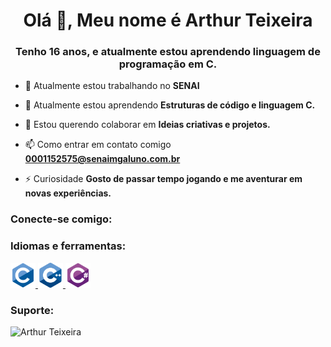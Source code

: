 <h1 align="center">Olá 👋, Meu nome é Arthur Teixeira</h1>
<h3 align="center">Tenho 16 anos, e atualmente estou aprendendo linguagem de programação em C.</h3>

- 🔭 Atualmente estou trabalhando no **SENAI**

- 🌱 Atualmente estou aprendendo **Estruturas de código e linguagem C.**

- 👯 Estou querendo colaborar em **Ideias criativas e projetos.**

- 📫 Como entrar em contato comigo **0001152575@senaimgaluno.com.br**

- ⚡ Curiosidade **Gosto de passar tempo jogando e me aventurar em novas experiências.**

<h3 align="left">Conecte-se comigo:</h3>
<p align="left">
</p>

<h3 align="left">Idiomas e ferramentas:</h3>
<p align="left"> <a href="https://www.cprogramming.com/" target="_blank" rel="noreferrer"> <img src="https://raw.githubusercontent.com/devicons/devicon/master/icons/c/c-original.svg" alt="c" width="40" height="40"/> </a> <a href="https://www.w3schools.com/cpp/" target="_blank" rel="noreferrer"> <img src="https://raw.githubusercontent.com/devicons/devicon/master/icons/cplusplus/cplusplus-original.svg" alt="cplusplus" width="40" height="40"/> </a> <a href="https://www.w3schools.com/cs/" target="_blank" rel="noreferrer"> <img src="https://raw.githubusercontent.com/devicons/devicon/master/icons/csharp/csharp-original.svg" alt="csharp" width="40" height="40"/> </a> </p>

<h3 align="left">Suporte:</h3>
<p> <a href="https://www.buymeacoffee.com/Arthur Teixeira"> <img align="left" src="https://cdn.buymeacoffee.com/buttons/v2/default-yellow.png" height="50" width="210" alt="Arthur Teixeira" /></a> </p><br><br>

